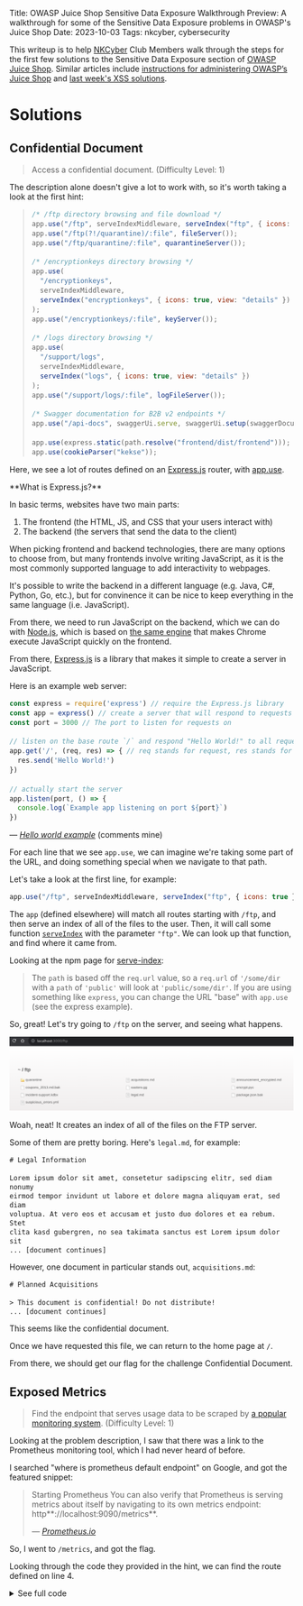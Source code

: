 Title: OWASP Juice Shop Sensitive Data Exposure Walkthrough
Preview: A walkthrough for some of the Sensitive Data Exposure problems in OWASP's Juice Shop
Date: 2023-10-03
Tags: nkcyber, cybersecurity

This writeup is to help [NKCyber](https://www.nku.edu/academics/informatics/beyond/student-organizations/nkcyber.html) Club Members walk through the steps for the first few solutions to the Sensitive Data Exposure section of [OWASP Juice Shop](https://owasp.org/www-project-juice-shop/). Similar articles include [instructions for administering OWASP’s Juice Shop](/blog/juice-shop.html) and [last week's XSS solutions](/blog/juice-shop-answers.html).

# Solutions

## Confidential Document

> Access a confidential document. (Difficulty Level: 1)

The description alone doesn't give a lot to work with, so it's worth taking a look at the first hint:

> ```javascript
> /* /ftp directory browsing and file download */
> app.use("/ftp", serveIndexMiddleware, serveIndex("ftp", { icons: true }));
> app.use("/ftp(?!/quarantine)/:file", fileServer());
> app.use("/ftp/quarantine/:file", quarantineServer());
>
> /* /encryptionkeys directory browsing */
> app.use(
>   "/encryptionkeys",
>   serveIndexMiddleware,
>   serveIndex("encryptionkeys", { icons: true, view: "details" })
> );
> app.use("/encryptionkeys/:file", keyServer());
>
> /* /logs directory browsing */
> app.use(
>   "/support/logs",
>   serveIndexMiddleware,
>   serveIndex("logs", { icons: true, view: "details" })
> );
> app.use("/support/logs/:file", logFileServer());
>
> /* Swagger documentation for B2B v2 endpoints */
> app.use("/api-docs", swaggerUi.serve, swaggerUi.setup(swaggerDocument));
>
> app.use(express.static(path.resolve("frontend/dist/frontend")));
> app.use(cookieParser("kekse"));
> ```

Here, we see a lot of routes defined on an [Express.js](https://expressjs.com/) router, with [app.use](https://expressjs.com/en/4x/api.html#app.use).

<aside>
**What is Express.js?**

In basic terms, websites have two main parts:

1. The frontend (the HTML, JS, and CSS that your users interact with)
2. The backend (the servers that send the data to the client)

When picking frontend and backend technologies, there are many options to choose from, but many frontends involve writing JavaScript, as it is the most commonly supported language to add interactivity to webpages.

It's possible to write the backend in a different language (e.g. Java, C#, Python, Go, etc.), but for convinence it can be nice to keep everything in the same language (i.e. JavaScript).

From there, we need to run JavaScript on the backend, which we can do with [Node.js](https://nodejs.org/en), which is based on [the same engine](https://v8.dev/) that makes Chrome execute JavaScript quickly on the frontend.

From there, [Express.js](https://expressjs.com/) is a library that makes it simple to create a server in JavaScript.

Here is an example web server:

```javascript
const express = require('express') // require the Express.js library
const app = express() // create a server that will respond to requests
const port = 3000 // The port to listen for requests on

// listen on the base route `/` and respond "Hello World!" to all requests
app.get('/', (req, res) => { // req stands for request, res stands for response
  res.send('Hello World!')
})

// actually start the server
app.listen(port, () => {
  console.log(`Example app listening on port ${port}`)
})
```
&mdash; <cite><a href="https://expressjs.com/en/starter/hello-world.html">Hello world example</a></cite> (comments mine)

</aside>



For each line that we see `app.use`, we can imagine we're taking some part of the URL, and doing something special when we navigate to that path.

Let's take a look at the first line, for example:

```javascript
app.use("/ftp", serveIndexMiddleware, serveIndex("ftp", { icons: true }));
```

The `app` (defined elsewhere) will match all routes starting with `/ftp`, and then serve an index of all of the files to the user. Then, it will call some function [`serveIndex`](https://www.npmjs.com/package/serve-index) with the parameter `"ftp"`. We can look up that function, and find where it came from.

Looking at the npm page for [serve-index](https://www.npmjs.com/package/serve-index):

> The `path` is based off the `req.url` value, so a `req.url` of `'/some/dir` with a `path` of `'public'` will look at `'public/some/dir'`. If you are using something like `express`, you can change the URL "base" with `app.use` (see the express example).

So, great! Let's try going to `/ftp` on the server, and seeing what happens.

![We find an FTP server!](../assets/juice-shop/sensitive-data/image-20231003213243469.png)

Woah, neat! It creates an index of all of the files on the FTP server.

Some of them are pretty boring. Here's `legal.md`, for example:

```
# Legal Information

Lorem ipsum dolor sit amet, consetetur sadipscing elitr, sed diam nonumy
eirmod tempor invidunt ut labore et dolore magna aliquyam erat, sed diam
voluptua. At vero eos et accusam et justo duo dolores et ea rebum. Stet
clita kasd gubergren, no sea takimata sanctus est Lorem ipsum dolor sit
... [document continues]
```

However, one document in particular stands out, `acquisitions.md`:

```
# Planned Acquisitions

> This document is confidential! Do not distribute!
... [document continues]
```

This seems like the confidential document.

Once we have requested this file, we can return to the home page at `/`.

From there, we should get our flag for the challenge Confidential Document.

## Exposed Metrics

> Find the endpoint that serves usage data to be scraped by [a popular monitoring system](https://github.com/prometheus/prometheus). (Difficulty Level: 1)

Looking at the problem description, I saw that there was a link to the Prometheus monitoring tool, which I had never heard of before.

I searched "where is prometheus default endpoint" on Google, and got the featured snippet:

> Starting Prometheus
> You can also verify that Prometheus is serving metrics about itself by navigating to its own metrics endpoint: http**://localhost:9090/metrics**.
>
> &mdash; <cite><a href="https://prometheus.io/docs/introduction/first_steps/#:~:text=Starting%20Prometheus,-To%20start%20Prometheus&text=You%20can%20also%20verify%20that,%3A%2F%2Flocalhost%3A9090%2Fmetrics.">Prometheus.io</a></cite>

So, I went to `/metrics`, and got the flag.

Looking through the code they provided in the hint, we can find the route defined on line 4.

<details>
<summary>See full code</summary>
```typescript
/* Serve metrics */
let metricsUpdateLoop: any;
const Metrics = metrics.observeMetrics();
app.get("/metrics", metrics.serveMetrics());
errorhandler.title = `${config.get(
  "application.name"
)} (Express ${utils.version("express")})`;

const registerWebsocketEvents = require("./lib/startup/registerWebsocketEvents");
const customizeApplication = require("./lib/startup/customizeApplication");

export async function start(readyCallback: any) {
  const datacreatorEnd = startupGauge.startTimer({ task: "datacreator" });
  await sequelize.sync({ force: true });
  await datacreator();
  datacreatorEnd();
  const port = process.env.PORT ?? config.get("server.port");
  process.env.BASE_PATH =
    process.env.BASE_PATH ?? config.get("server.basePath");

  metricsUpdateLoop = Metrics.updateLoop();

  server.listen(port, () => {
    logger.info(
      colors.cyan(`Server listening on port ${colors.bold(`${port}`)}`)
    );
    startupGauge.set({ task: "ready" }, (Date.now() - startTime) / 1000);
    if (process.env.BASE_PATH !== "") {
      logger.info(
        colors.cyan(
          `Server using proxy base path ${colors.bold(
            `${process.env.BASE_PATH}`
          )} for redirects`
        )
      );
    }
    registerWebsocketEvents(server);
    if (readyCallback) {
      readyCallback();
    }
  });
}

export function close(exitCode: number | undefined) {
  if (server) {
    clearInterval(metricsUpdateLoop);
    server.close();
  }
  if (exitCode !== undefined) {
    process.exit(exitCode);
  }
}
```

</details>

```typescript
app.get("/metrics", metrics.serveMetrics());
```

Once we see that the server routes to that path, we know we can visit it.

From there, we can navigate back to the homepage to get the flag.

## Meta Geo Stalking

> Determine the answer to John's security question by looking at an upload of him to the Photo Wall and use it to reset his password via the Forgot Password mechanism. (Difficulty Level: 2)

To start this challenge, I went to the Photo Wall:

![Some images don't show up, but I assume that's okay.](../assets/juice-shop/sensitive-data/image-20231003232101797.png)

Looking through the gallery of happy juice connoisseurs, we stumble upon a post by j0hNny, who very well might be the John from the problem description:

![He's holding a smoothie, in the woods.](../assets/juice-shop/sensitive-data/image-20231003232249312.png)

Okay, so let's go to the Forgot Password page, and see what information we need to find from this image.

First, we can enter John's email: `john@juice-sh.op`.

![The Forgot Password form](../assets/juice-shop/sensitive-data/image-20231003232445267.png)

It looks like John has selected "What's your favorite place to go hiking?" as his security question, and then conveniently posted a picture of him going hiking.

Now we just need to figure out where this photo was taken.

Unfortunately, [Rainbolt](https://www.youtube.com/@georainbolt) seems to be too busy to figure this one out, and I'm not very good at GeoGuessr. We're going to have to inspect the image he's posted more carefully.

Luckily, there's more to an image than just the visuals. Many common file types (including `.jpg`, `.png`, `.webp`, and more) include  something called [Exif data](https://en.wikipedia.org/wiki/Exif) which stores additional information about the image, including camera settings, image metrics, date and time information, and potentially the geolocation where the image was taken.

Using your provided Kali VM, you may note that [`exiv2`](https://www.kali.org/tools/exiv2/) is installed, which is a special tool for managing image metadata.

You can use it to analyze more information about the image John posted:

```bash
$ # First, ensure that exiv2 is installed
$ which exiv2
/usr/bin/exiv2
$ # Then, download John's image
$ wget http://localhost:3000/assets/public/images/uploads/favorite-hiking-place.png
[...output ommitted...]
$ # Finally, get all of the Exif data from the image
$ exiv2 -g GPS favorite-hiking-place.png
Exif.Image.GPSTag                            Long        1  50
Exif.GPSInfo.GPSVersionID                    Byte        4  2.2.0.0
Exif.GPSInfo.GPSLatitudeRef                  Ascii       2  North
Exif.GPSInfo.GPSLatitude                     Rational    3  36deg 58' 0"
Exif.GPSInfo.GPSLongitudeRef                 Ascii       1  West
Exif.GPSInfo.GPSLongitude                    Rational    3  84deg 21' 0"
Exif.GPSInfo.GPSMapDatum                     Ascii       6  WGS-84
```

You can also use `identify` from [ImageMagick](https://imagemagick.org/):

```bash
$ # ensure identify is installed
$ which identify
/usr/bin/identify
$ identify -verbose favorite-hiking-place.png | grep GPS
    exif:GPSInfo: 50
    exif:GPSLatitude: 36/1, 57523/1000, 0/1
    exif:GPSLatitudeRef: N
    exif:GPSLongitude: 84/1, 20893/1000, 0/1
    exif:GPSLongitudeRef: W
    exif:GPSMapDatum: WGS-84
    exif:GPSVersionID: ....
```

Either way works, and it gives us the coordinates `36°58'0"N 84°21'0"W` ([view on Google Maps](https://maps.app.goo.gl/rCqd4qk7W7sRomsMA)).

This is part of Daniel Boone National Forest. (Super beautiful place btw. I can totally recommend it.)

I got lucky that John had the same taste in capitalization as Google Maps, but I imagine there are quite a number of possible locations that one might want to enter.

Either way, this is a good reminder of how security questions rely on information that can be deduced or leaked, and are not very secure.

Also, it's important to automatically strip exif location data from user images before hosting them publicly. Almost all social media websites do this automatically.

## Poison Null Byte

> Bypass a security control with a <a href="https://www.martellosecurity.com/kb/mitre/cwe/626/#description">Poison Null Byte</a> to access a file not meant for your eyes. (Difficulty Level: 4)

From the linked definition:

> A null byte (NUL character) can have different meanings across representations or languages. For example, it is a string terminator in standard C libraries, but Perl and PHP strings do not treat it as a terminator. When two representations are crossed - such as when Perl or PHP invokes underlying C functionality - this can produce an interaction error with unexpected results. Similar issues have been reported for ASP. Other interpreters written in C might also be affected.
>
> The poison null byte is frequently useful in path traversal attacks by terminating hard-coded extensions that are added to a filename. It can play a role in regular expression processing in PHP.
>
> &mdash; <cite><a href="https://www.martellosecurity.com/kb/mitre/cwe/626/#description">Null Byte Interaction Error (Poison Null Byte) - Martello Security</a></cite>

Because basically, when we go to a URL, we are requesting a resource with a certain name. Whether we can see that resource depends on if it ends in `.md` or `.pdf`. So, the null byte is a tool we can use to create a separation between the resource we're requesting and what the string ends with, such that we can bypass checks for file extensions.

Here are two examples:

## Forgotten Sales Backup

> Access a salesman's forgotten backup file. (Difficulty Level: 4)

It's great to keep backups! It's not great for random people to be able to steal your backups.

This begins similarly to the Confidential Document challenge, shown [above](#confidential-document).

Let's look back at our ftp server:

![The exact same as before.](../assets/juice-shop/sensitive-data/image-20231003213243469.png)

In particular, we're looking for a sales backup.

Out of all the files here, it looks like two could be backups:

- `coupons_2013.md.bak`
- `package.json.bak`

Of those, the `package.json.bak` doesn't look like something related to a salesperson, so let's take a look at `coupons_2013.md.bak`.

![*403* Error: Only .md and .pdf files are allowed!](../assets/juice-shop/sensitive-data/image-20231004004552080.png)

Ah, it looks like we're not allowed to view `.bak` files. So, we somehow need to convince the server that we're accessing a `.md` or `.pdf` file, when we're actually requesting the `.md.bak` file.

Using the technique from the Poison Null Byte challenge, we can start by identifying the resource we want to download. In this case, that's `/ftp/coupons_2013.md.bak`.

Now, we append a file extension that is allowed, and join it with a null byte: `/ftp/coupons_2013.md.bak%00.pdf`

Next, we [URL encode](https://developer.mozilla.org/en-US/docs/Glossary/Percent-encoding) the percent sign: `/ftp/coupons_2013.md.bak%2500.pdf`.

Finally, we can download the file to get our flag:

```bash
$ wget http://localhost:3000/ftp/coupons_2013.md.bak%2500.pdf -O coupons_2013.md
```

Note that you will have to go back to the Juice Shop index to see your flag for this challenge.

You should see the flag for the Poison Null Byte challenge as well.

## Forgotten Developer Backup

Using the exact same technique, we can simply do:

```bash
$ wget http://localhost:3000/ftp/package.json.bak%2500.md -O package.json.bak
```

to complete this challenge.

# Conclusion

Congratulations! 🎉

I hope you learned something new today.

Come back next week for our foreign exchange meeting, where we'll be learning more about other injection techniques.

As always, feel free to [reach out to me](https://zack.fyi/contact.html) with feedback about this week's lesson. Thanks! 😊
